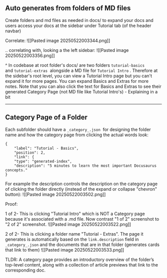 ## Auto generates from folders of MD files

Create folders and md files as needed in docs/ to expand your docs and users access your docs at the sidebar under Tutorial tab (of the header navbar)

Correlate:
![[Pasted image 20250522003344.png]]

.. correlating with, looking a the left sidebar:
![[Pasted image 20250522003356.png]]

^ In codebase at root folder's docs/ are two folders `tutorial-basics`  and `tutorial-extras`  alongside a MD file for `Tutorial Intro` . Therefore at the sidebar's root level, you can view a Tutorial Intro page but you can't expand it for more pages. You can expand Basics and Extras for more notes. Note that you can also click the text for Basics and Extras to see their generated Category Page (not MD file like Tutorial Intro's) - Explaining in a bit

---

## Category Page of a Folder

Each subfolder should have a `_category_.json`  for designing the folder name and how the category page from clicking the actual words look:  
```
{
	"label": "Tutorial - Basics",
	"position": 2,
	"link": {
	"type": "generated-index",
	"description": "5 minutes to learn the most important Docusaurus concepts."
}
```

For example the description controls the description on the category page of clicking the folder directly (instead of the expand or collapse "chevron" button):
![[Pasted image 20250522003502.png]]

Proof:

1 of 2- This is clicking "Tutorial Intro" which is NOT a Category page because it's associated with a .md file. Now contrast "1 of 2" screenshot to "2 of 2" screenshot.
![[Pasted image 20250522003522.png]]

2 of 2- This is clicking a folder name "Tutorial - Extras". The page it generates is automatically based on the `link.description` field in `_category_.json` and the documents that are in that folder (generates cards that link to them)
![[Pasted image 20250522003533.png]]

TLDR: A category page provides an introductory overview of the folder’s top-level content, along with a collection of article previews that link to the corresponding doc.